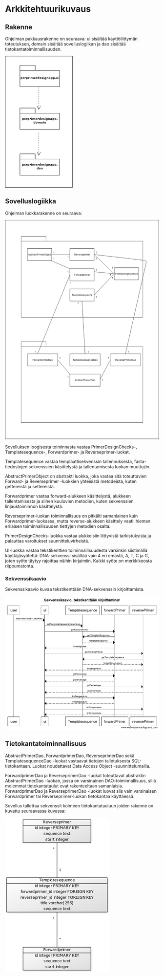 # Arkkitehtuurikuvaus

## Rakenne

Ohjelman pakkausrakenne on seuraava: ui sisältää käyttöliittymän toteutuksen, domain sisältää sovelluslogiikan ja dao sisältää tietokantatoiminnallisuuden.

<img src="https://github.com/Karttune/otm-harjoitustyo/blob/master/dokumentaatio/pakkausrakenne.jpg">

## Sovelluslogiikka

Ohjelman luokkarakenne on seuraava:

<img src="https://github.com/Karttune/otm-harjoitustyo/blob/master/dokumentaatio/pakkausjaluokkakaavio.png">

Sovelluksen loogisesta toiminnasta vastaa PrimerDesignChecks-, Templatesequence-, Forwardprimer- ja Reverseprimer-luokat. 

Templatesequence vastaa templaattisekvenssin tallennuksesta, fasta-tiedostojen sekvenssien käsittelystä ja tallentamisesta luokan muuttujiin.

AbstractPrimerObject on abstrakti luokka, joka vastaa sitä toteuttavien Forward- ja Reverseprimer -luokkien yhteisistä metodeista, kuten gettereistä ja settereistä.

Forwardprimer vastaa forward-alukkeen käsittelystä, alukkeen tallentamisesta ja siihen kuuluvien metodien, kuten sekvenssien linjaustoiminnon käsittelystä.

Reverseprimer-luokan toiminnallisuus on pitkälti samanlainen kuin Forwardprimer-luokassa, mutta reverse-alukkeen käsittely vaatii hieman erilaisen toiminnallisuuden tiettyjen metodien osalta.

PrimerDesignChecks-luokka vastaa alukkeisiin liittyvistä tarkistuksista ja palauttaa varoitukset suunnitteluvirheistä.

UI-luokka vastaa tekstikenttien toiminnallisuudesta varsinkin siistimällä käyttäjäsyötettä: DNA-sekvenssi sisältää vain 4 eri emästä, A, T, C ja G, joten syöte täytyy rajoittaa näihin kirjaimiin. Kaikki syöte on merkkikoosta riippumatonta.

### Sekvenssikaavio

Sekvenssikaavio kuvaa tekstikenttään DNA-sekvenssin kirjoittamista.

<img src="https://github.com/Karttune/otm-harjoitustyo/blob/master/dokumentaatio/Sekvenssikaavio.png">

## Tietokantatoiminnallisuus

AbstractPrimerDao, ForwardprimerDao, ReverseprimerDao sekä TemplatesequenceDao -luokat vastaavat tietojen talletuksesta SQL-tietokantaan. Luokat noudattavat Data Access Object -suunnittelumallia.

ForwardprimerDao ja ReverseprimerDao -luokat toteuttavat abstraktin AbstractPrimerDao -luokan, jossa on varsinainen DAO-toiminnallisuus, sillä molemmat tietokantataulut ovat rakenteeltaan samanlaisia. ForwardprimerDao ja ReverseprimerDao -luokat luovat siis vain varsinaisen Forwardprimer tai Reverseprimer-luokan tietokantaa käyttäessä.

Sovellus tallettaa sekvenssit kolmeen tietokantatauluun joiden rakenne on kuvattu seuraavassa kuvassa:

<img src="https://github.com/Karttune/otm-harjoitustyo/blob/master/dokumentaatio/tietokantakaavio.jpg">
